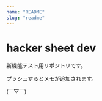 ```yaml
---
name: "README"
slug: "readme"
---
```


# hacker sheet dev

新機能テスト用リポジトリです。

プッシュするとメモが追加されます。

(￣▽￣)